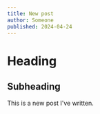 ```yaml
---
title: New post
author: Someone
published: 2024-04-24
---
```


# Heading

## Subheading

This is a new post I've written.

